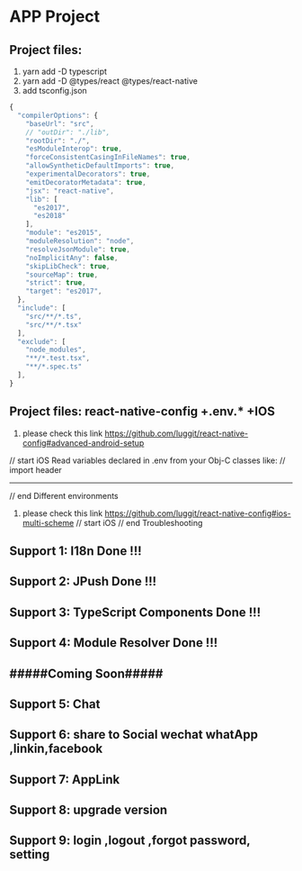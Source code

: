 #  APP Project

## Project files:
1. yarn add -D typescript
1. yarn add -D @types/react @types/react-native
1. add tsconfig.json     


```js
{
  "compilerOptions": {
    "baseUrl": "src",
    // "outDir": "./lib",
    "rootDir": "./",
    "esModuleInterop": true,
    "forceConsistentCasingInFileNames": true,
    "allowSyntheticDefaultImports": true,
    "experimentalDecorators": true,
    "emitDecoratorMetadata": true,
    "jsx": "react-native",
    "lib": [
      "es2017",
      "es2018"
    ],
    "module": "es2015",
    "moduleResolution": "node",
    "resolveJsonModule": true,
    "noImplicitAny": false,
    "skipLibCheck": true,
    "sourceMap": true,
    "strict": true,
    "target": "es2017",
  },
  "include": [
    "src/**/*.ts",
    "src/**/*.tsx"
  ],
  "exclude": [
    "node_modules",
    "**/*.test.tsx",
    "**/*.spec.ts"
  ],
}
```


## Project files: react-native-config +.env.* +IOS 
1. please check this link
 https://github.com/luggit/react-native-config#advanced-android-setup

// start 
 iOS
Read variables declared in .env from your Obj-C classes like:
// import header
**************
// end  Different environments
1. please check this link
https://github.com/luggit/react-native-config#ios-multi-scheme
// start iOS
// end   Troubleshooting


## Support  1:  I18n  Done !!!
## Support  2:  JPush Done !!!
## Support  3:  TypeScript Components  Done !!!
## Support  4:  Module Resolver  Done !!!

## #####Coming Soon##### ## 
## Support 5:   Chat
## Support 6:   share to Social  wechat whatApp ,linkin,facebook
## Support 7:   AppLink
## Support 8:   upgrade version
## Support 9:  login ,logout ,forgot password, setting 




